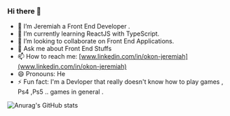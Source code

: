 ### Hi there 👋


- 🔭 I’m Jeremiah a Front End Developer . 
- 🌱 I’m currently learning ReactJS with TypeScript.
- 👯 I’m looking to collaborate on Front End Applications.
- 💬 Ask me about Front End Stuffs
- 📫 How to reach me: [www.linkedin.com/in/okon-jeremiah](www.linkedin.com/in/okon-jeremiah)
- 😄 Pronouns: He
- ⚡ Fun fact: I'm a Devloper that really doesn't know how to play games , Ps4 ,Ps5 .. games in general .


![Anurag's GitHub stats](https://github-readme-stats.vercel.app/api?username=jerncomania28&show_icons=true&theme=radical)
